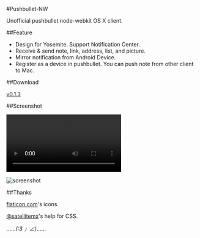 #Pushbullet-NW

Unofficial pushbullet node-webkit OS X client.

##Feature

- Design for Yosemite. Support Notification Center.
- Receive & send note, link, address, list, and picture.
- Mirror notification from Android Device.
- Register as a device in pushbullet. You can push note from other client to Mac.

##Download

[v0.1.3](https://www.1ittlecup.com/files/Pushbullet-NW/0.1.3/Pushbullet-nw.app.zip)

##Screenshot

<video >
<source src="https://www.1ittlecup.com/files/Pushbullet-NW/0.1.3/screenRecord.mp4" type="video/mov">
</video>

![screenshot](https://www.1ittlecup.com/files/Pushbullet-NW/0.1.1/screenshot.png)

##Thanks

[flaticon.com](http://www.flaticon.com/)'s icons.

[@satellitemx](http://https://twitter.com/satellitemx)'s help for CSS.

……_(:3 」∠)_……

